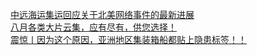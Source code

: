   
[中远海运集运回应关于北美网络事件的最新进展](http://www.dianyue.me/archives/245/p7fk3tjqxh5rvmnr/)  
[八月各类大片云集，应有尽有，供您选择！](http://www.dianyue.me/archives/091/d3y4tuiey570h38h/)  
[震惊丨因为这个原因，亚洲地区集装箱船都贴上隐患标签！！](http://www.dianyue.me/archives/070/8zdrwsw9rileotk2/)